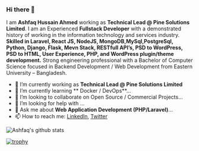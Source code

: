 ### Hi there 👋

I am **Ashfaq Hussain Ahmed** working as **Technical Lead @ Pine Solutions Limited**. I am an Experienced **Fullstack Developer** with a demonstrated history of working in the information technology and services industry. **Skilled in Laravel, React JS, NodeJS, MongoDB,MySql,PostgreSql, Python, Django, Flask, Mevn Stack, RESTfull API’s, PSD to WordPress, PSD to HTML, User Experience, PHP, and WordPress plugin/theme development.** Strong engineering professional with a Bachelor of Computer Science focused in Backend Development / Web Development from Eastern University – Bangladesh.

- 🔭 I’m currently working as **Technical Lead @ Pine Solutions Limited**
- 🌱 I’m currently learning ** Docker / DevOps**...
- 👯 I’m looking to collaborate on Open Source / Commercial Projects...
- 🤔 I’m looking for help with ...
- 💬 Ask me about **Web Application Development (PHP/Laravel)**...
- 📫 How to reach me: 
    [LinkedIn](https://www.linkedin.com/in/ashfaqhahmed/), [Twitter](https://twitter.com/ashfaq8495)


![Ashfaq's github stats](https://github-readme-stats.vercel.app/api?username=ashfaqshuvo007&show_icons=true&hide_border=true)

[![trophy](https://github-profile-trophy.vercel.app/?username=ashfaqshuvo007)](https://github.com/ashfaqshuvo007/github-profile-trophy)